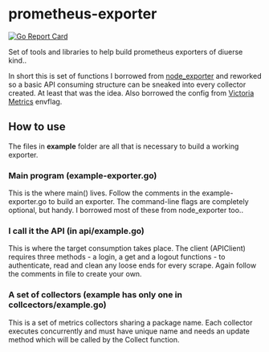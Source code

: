 # prometheus-exporter

[![Go Report Card](https://goreportcard.com/badge/github.com/prezhdarov/prometheus-exporter)](https://goreportcard.com/report/github.com/prezhdarov/prometheus-exporter)

Set of tools and libraries to help build prometheus exporters of diuerse kind..

In short this is set of functions I borrowed from [node_exporter](https://github.com/prometheus/node_exporter) and reworked so a basic API consuming structure can be sneaked into every collector created. At least that was the idea. Also borrowed the config from [Victoria Metrics](https://github.com/VictoriaMetrics/VictoriaMetrics) envflag. 

## How to use

The files in **example** folder are all that is necessary to build a working exporter.

### Main program (example-exporter.go)

This is the where main() lives. Follow the comments in the example-exporter.go to build an exporter. The command-line flags are completely optional, but handy. I borrowed most of these from node_exporter too..

### I call it the API (in api/example.go)

This is where the target consumption takes place. The client (APIClient) requires three methods - a login, a get and a logout functions - to authenticate, read and clean any loose ends for every scrape. Again follow the comments in file to create your own.

### A set of collectors (example has only one in collcectors/example.go)

This is a set of metrics collectors sharing a package name. Each collector executes concurrently and must have unique name and needs an update method which will be called by the Collect function.
